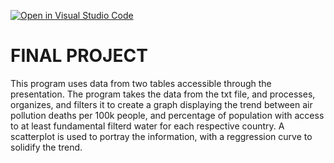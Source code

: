[![Open in Visual Studio Code](https://classroom.github.com/assets/open-in-vscode-718a45dd9cf7e7f842a935f5ebbe5719a5e09af4491e668f4dbf3b35d5cca122.svg)](https://classroom.github.com/online_ide?assignment_repo_id=14794220&assignment_repo_type=AssignmentRepo)
# FINAL PROJECT

This program uses data from two tables accessible through the presentation. The program takes 
the data from the txt file, and processes, organizes, and filters it to create a graph displaying
the trend between air pollution deaths per 100k people, and percentage of population with access 
to at least fundamental filterd water for each respective country. A scatterplot is used to
portray the information, with a reggression curve to solidify the trend.